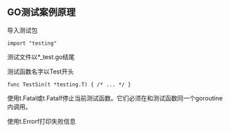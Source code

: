## GO测试案例原理

导入测试包

`import "testing"`

测试文件以*_test.go结尾

测试函数名字以Test开头

```
func TestSin(t *testing.T) { /* ... */ }
```

使用t.Fatal或t.Fatalf停止当前测试函数。它们必须在和测试函数同一个goroutine内调用。

使用t.Errorf打印失败信息